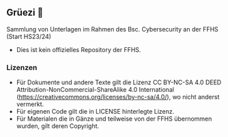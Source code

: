 ## Grüezi 👋

Sammlung von Unterlagen im Rahmen des Bsc. Cybersecurity an der FFHS (Start HS23/24)

- Dies ist kein offizielles Repository der FFHS.

### Lizenzen
- Für Dokumente und andere Texte gilt die Lizenz CC BY-NC-SA 4.0 DEED Attribution-NonCommercial-ShareAlike 4.0 International (https://creativecommons.org/licenses/by-nc-sa/4.0/), wo nicht anderst vermerkt.
- Für eigenen Code gilt die in LICENSE hinterlegte Lizenz.
- Für Materialen die in Gänze und teilweise von der FFHS übernommen wurden, gilt deren Copyright.


